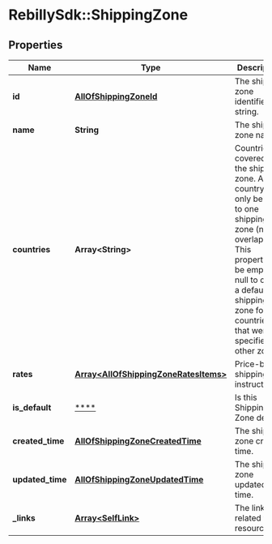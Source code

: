 # RebillySdk::ShippingZone

## Properties
Name | Type | Description | Notes
------------ | ------------- | ------------- | -------------
**id** | [**AllOfShippingZoneId**](AllOfShippingZoneId.md) | The shipping zone identifier string. | [optional] 
**name** | **String** | The shipping zone name. | 
**countries** | **Array&lt;String&gt;** | Countries covered by the shipping zone. A country can only belong to one shipping zone (no overlapping). This property can be empty or null to create a default shipping zone for countries that were not specified in other zones.  | [optional] 
**rates** | [**Array&lt;AllOfShippingZoneRatesItems&gt;**](.md) | Price-based shipping rate instructions. | [optional] 
**is_default** | [****](.md) | Is this Shipping Zone default. | [optional] 
**created_time** | [**AllOfShippingZoneCreatedTime**](AllOfShippingZoneCreatedTime.md) | The shipping zone created time. | [optional] 
**updated_time** | [**AllOfShippingZoneUpdatedTime**](AllOfShippingZoneUpdatedTime.md) | The shipping zone updated time. | [optional] 
**_links** | [**Array&lt;SelfLink&gt;**](SelfLink.md) | The links related to resource. | [optional] 

